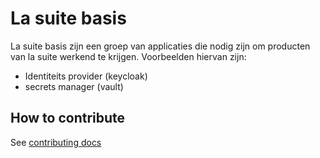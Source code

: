 # La suite basis

La suite basis zijn een groep van applicaties die nodig zijn om producten van la suite werkend te krijgen. Voorbeelden hiervan zijn:

* Identiteits provider (keycloak)
* secrets manager (vault)

## How to contribute

See [contributing docs](CONTRIBUTING.md)
